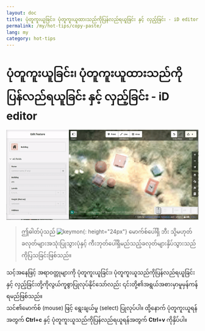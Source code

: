 ```yaml
---
layout: doc
title: ပုံတူကူးယူခြင်း၊ ပုံတူကူးယူထားသည်ကိုပြန်လည်ရယူခြင်း နှင့် လှည့်ခြင်း - iD editor
permalink: /my/hot-tips/copy-paste/
lang: my
category: hot-tips
---
```


ပုံတူကူးယူခြင်း၊ ပုံတူကူးယူထားသည်ကိုပြန်လည်ရယူခြင်း နှင့် လှည့်ခြင်း - iD editor
============

![copy-paste][]

> ဤဓါတ်ပုံသည် ![keymon]{: height="24px"} မောက်စ်ပေါ်ရှိ ဘီး သို့မဟုတ် ခလုတ်များအသုံးပြုသွားပုံနှင့် ကီးဘုတ်ပေါ်ရှိမည်သည့်ခလုတ်များနှိပ်သွားသည်ကိုပြသခြင်းဖြစ်သည်။  

သင့်အနေဖြင့် အရာဝတ္တုများကို ပုံတူကူးယူခြင်း၊ ပုံတူကူးယူသည်ကိုပြန်လည်ရယူခြင်းနှင့် လှည့်ခြင်းတို့ကိုလွယ်ကူစွာပြုလုပ်နိုင်သော်လည်း ၎င်းတို့၏အရွယ်အစားမှာမူမှန်ကန်ရမည်ဖြစ်သည်။  
သင်၏မောက်စ် (mouse) ဖြင့် ရွေးချယ်မှု (select) ပြုလုပ်ပါ။ ထို့နောက် ပုံတူကူးယူရန်အတွက် **Ctrl+c** နှင့် ပုံတူကူးယူသည်ကိုပြန်လည်ရယူရန်အတွက် **Ctrl+v** ကိုနှိပ်ပါ။  

[copy-paste]:/images/hot-tips/copy-paste.gif
[keymon]:/images/hot-tips/keymon.png